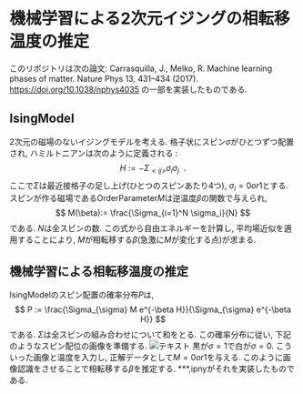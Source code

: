 # 機械学習による2次元イジングの相転移温度の推定

このリポジトリは次の論文:
Carrasquilla, J., Melko, R. Machine learning phases of matter. Nature Phys 13, 431–434 (2017). https://doi.org/10.1038/nphys4035
の一部を実装したものである.

## IsingModel
2次元の磁場のないイジングモデルを考える. 格子状にスピン$\sigma$がひとつずつ配置され, ハミルトニアンは次のように定義される :
$$
H := -\Sigma_{<ij>} \sigma_i \sigma_j  \ \  .
$$
ここで$\Sigma$は最近接格子の足し上げ(ひとつのスピンあたり4つ), $\sigma_i=0or1$とする.
スピンが作る磁場であるOrderParameter$M$は逆温度$\beta$の関数で与えられ, 
$$
M(\beta):= \frac{\Sigma_{i=1}^N \sigma_i}{N}
$$
である. $N$は全スピンの数.
この式から自由エネルギーを計算し, 平均場近似を適用することにより, $M$が相転移する$\beta$(急激に$M$が変化する点)が求まる.

## 機械学習による相転移温度の推定
IsingModelのスピン配置の確率分布$P$は, 
$$
P := \frac{\Sigma_{\sigma} M e^{-\beta H}}{\Sigma_{\sigma} e^{-\beta H}}
$$
である. $\Sigma$は全スピンの組み合わせについて和をとる.
この確率分布に従い, 下記のようなスピン配位の画像を準備する.
![テキスト]("./photospin.png")
黒が$\sigma=1$で白が$\sigma=0$. こういった画像と温度を入力し, 正解データとして$M=0or1$を与える. このように画像認識をさせることで相転移する$\beta$を推定する.
***,ipnyがそれを実装したものである.